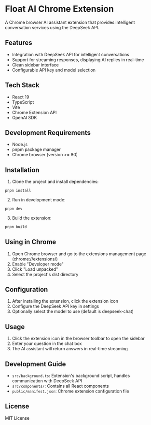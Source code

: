 # Float AI Chrome Extension

A Chrome browser AI assistant extension that provides intelligent conversation services using the DeepSeek API.

## Features

- Integration with DeepSeek API for intelligent conversations
- Support for streaming responses, displaying AI replies in real-time
- Clean sidebar interface
- Configurable API key and model selection

## Tech Stack

- React 19
- TypeScript
- Vite
- Chrome Extension API
- OpenAI SDK

## Development Requirements

- Node.js
- pnpm package manager
- Chrome browser (version >= 80)

## Installation

1. Clone the project and install dependencies:

```bash
pnpm install
```

2. Run in development mode:

```bash
pnpm dev
```

3. Build the extension:

```bash
pnpm build
```

## Using in Chrome

1. Open Chrome browser and go to the extensions management page (chrome://extensions/)
2. Enable "Developer mode"
3. Click "Load unpacked"
4. Select the project's dist directory

## Configuration

1. After installing the extension, click the extension icon
2. Configure the DeepSeek API key in settings
3. Optionally select the model to use (default is deepseek-chat)

## Usage

1. Click the extension icon in the browser toolbar to open the sidebar
2. Enter your question in the chat box
3. The AI assistant will return answers in real-time streaming

## Development Guide

- `src/background.ts`: Extension's background script, handles communication with DeepSeek API
- `src/components/`: Contains all React components
- `public/manifest.json`: Chrome extension configuration file

## License

MIT License
